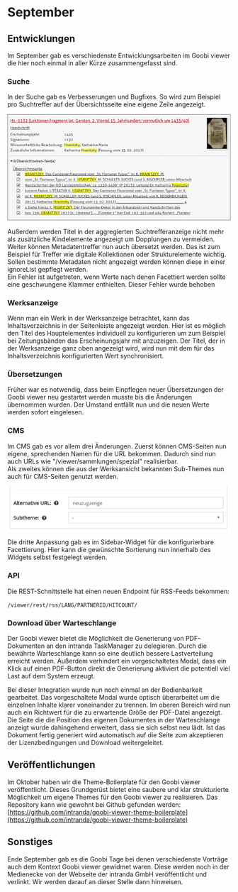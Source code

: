 # September

## Entwicklungen

Im September gab es verschiedenste Entwicklungsarbeiten im Goobi viewer die hier noch einmal in aller Kürze zusammengefasst sind.

### Suche

In der Suche gab es Verbesserungen und Bugfixes. So wird zum Beispiel pro Suchtreffer auf der Übersichtsseite eine eigene Zeile angezeigt.

![Suchtreffer auf der &#xDC;bersichtsseite](../../.gitbook/assets/2017-09-treffer-auf-uebersichtsseite.png)

Außerdem werden Titel in der aggregierten Suchtrefferanzeige nicht mehr als zusätzliche Kindelemente angezeigt um Dopplungen zu vermeiden.  
Weiter können Metadatentreffer nun auch übersetzt werden. Das ist zum Beispiel für Treffer wie digitale Kollektionen oder Strukturelemente wichtig. Sollen bestimmte Metadaten nicht angezeigt werden können diese in einer ignoreList gepflegt werden.  
Ein Fehler ist aufgetreten, wenn Werte nach denen Facettiert werden sollte eine geschwungene Klammer enthielten. Dieser Fehler wurde behoben

### Werksanzeige

Wenn man ein Werk in der Werksanzeige betrachtet, kann das Inhaltsverzeichnis in der Seitenleiste angezeigt werden. Hier ist es möglich den Titel des Hauptelementes individuell zu konfigurieren um zum Beispiel bei Zeitungsbänden das Erscheinungsjahr mit anzuzeigen. Der Titel, der in der Werksanzeige ganz oben angezeigt wird, wird nun mit dem für das Inhaltsverzeichnis konfigurierten Wert synchronisiert.

### Übersetzungen

Früher war es notwendig, dass beim Einpflegen neuer Übersetzungen der Goobi viewer neu gestartet werden musste bis die Änderungen übernommen wurden. Der Umstand entfällt nun und die neuen Werte werden sofort eingelesen.

### CMS

Im CMS gab es vor allem drei Änderungen. Zuerst können CMS-Seiten nun eigene, sprechenden Namen für die URL bekommen. Dadurch sind nun auch URLs wie "/viewer/sammlungen/spezial" realisierbar.  
Als zweites können die aus der Werksansicht bekannten Sub-Themes nun auch für CMS-Seiten genutzt werden.

![Sprechende URLs und Subthemes f&#xFC;r CMS Seiten ](../../.gitbook/assets/bildschirmfoto-von-2018-06-07-17-04-42.png)

Die dritte Anpassung gab es im Sidebar-Widget für die konfigurierbare Facettierung. Hier kann die gewünschte Sortierung nun innerhalb des Widgets selbst festgelegt werden.

### API

Die REST-Schnittstelle hat einen neuen Endpoint für RSS-Feeds bekommen:

```text
/viewer/rest/rss/LANG/PARTNERID/HITCOUNT/
```

### Download über Warteschlange

Der Goobi viewer bietet die Möglichkeit die Generierung von PDF-Dokumenten an den intranda TaskManager zu delegieren. Durch die bewährte Warteschlange kann so eine deutlich bessere Lastverteilung erreicht werden. Außerdem verhindert ein vorgeschaltetes Modal, dass ein Klick auf einen PDF-Button direkt die Generierung aktiviert die potentiell viel Last auf dem System erzeugt.

Bei dieser Integration wurde nun noch einmal an der Bedienbarkeit gearbeitet. Das vorgeschaltete Modal wurde optisch überarbeitet um die einzelnen Inhalte klarer voneinander zu trennen. Im oberen Bereich wird nun auch ein Richtwert für die zu erwartende Größe der PDF-Datei angezeigt. Die Seite die die Position des eigenen Dokumentes in der Warteschlange anzeigt wurde dahingehend erweitert, dass sie sich selbst neu lädt. Ist das Dokument fertig generiert wird automatisch auf die Seite zum akzeptieren der Lizenzbedingungen und Download weitergeleitet.

## Veröffentlichungen

Im Oktober haben wir die Theme-Boilerplate für den Goobi viewer veröffentlicht. Dieses Grundgerüst bietet eine saubere und klar strukturierte Möglichkeit um eigene Themes für den Goobi viewer zu realisieren. Das Repository kann wie gewohnt bei Github gefunden werden:  
[https://github.com/intranda/goobi-viewer-theme-boilerplate](https://github.com/intranda/goobi-viewer-theme-boilerplate)

## Sonstiges

Ende September gab es die Goobi Tage bei denen verschiedenste Vorträge auch dem Kontext Goobi viewer gewidmet waren. Diese werden noch in der Medienecke von der Webseite der intranda GmbH veröffentlicht und verlinkt. Wir werden darauf an dieser Stelle dann hinweisen.

